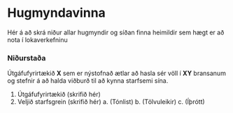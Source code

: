 # Hugmyndavinna

Hér á að skrá niður allar hugmyndir og síðan finna heimildir sem hægt er að nota í lokaverkefninu

### Niðurstaða

Útgáfufyrirtækið **X** sem er nýstofnað ætlar að hasla sér völl í **XY** bransanum og stefnir á að halda viðburð til að kynna starfsemi sína. 

1. Útgáfufyrirtækið (skrifið hér)
2. Veljið starfsgrein (skrifið hér)
  a. (Tónlist) 
  b. (Tölvuleikir)
  c. (Íþrótt)

